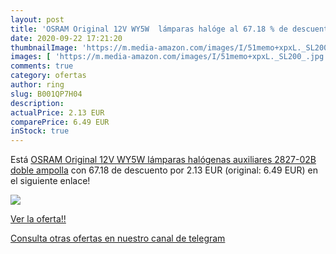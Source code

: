 ```yaml
---
layout: post
title: 'OSRAM Original 12V WY5W  lámparas halóge al 67.18 % de descuento'
date: 2020-09-22 17:21:20
thumbnailImage: 'https://m.media-amazon.com/images/I/51memo+xpxL._SL200_.jpg'
images: [ 'https://m.media-amazon.com/images/I/51memo+xpxL._SL200_.jpg' ]
comments: true
category: ofertas
author: ring
slug: B001QP7H04
description:
actualPrice: 2.13 EUR
comparePrice: 6.49 EUR
inStock: true
---
```


Está [OSRAM Original 12V WY5W  lámparas halógenas auxiliares 2827-02B doble ampolla](https://www.amazon.com/dp/B001QP7H04/?tag=redken08-20) con 67.18 de descuento por 2.13 EUR (original: 6.49 EUR) en el siguiente enlace!

[![](https://m.media-amazon.com/images/I/51memo+xpxL._SL200_.jpg)](https://www.amazon.com/dp/B001QP7H04/?tag=redken08-20)

[Ver la oferta!!](https://www.amazon.com/dp/B001QP7H04/?tag=redken08-20)

[Consulta otras ofertas en nuestro canal de telegram](https://t.me/s/ofertas25)
